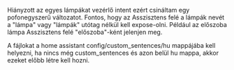 Hiányzott az egyes lámpákat vezérlő intent ezért csináltam egy pofonegyszerű változatot. 
Fontos, hogy az Asszisztens felé a lámpák nevét a "lámpa" vagy "lámpák" utótag nélkül kell expose-olni. 
Például az előszoba lámpa Asszisztens felé "előszoba"-ként jelenjen meg. 

A fájlokat a home assistant config/custom_sentences/hu mappájába kell helyezni, ha nincs még custom_sentences és azon belül hu mappa, akkor ezeket előbb létre kell hozni. 



